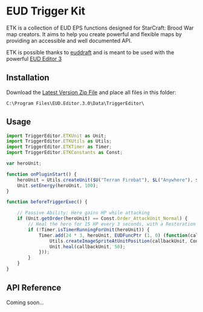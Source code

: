 # EUD Trigger Kit
ETK is a collection of EUD EPS functions designed for StarCraft: Brood War map creators. It aims to help you create powerful and flexible maps by providing an accessible and well documented API. 

ETK is possible thanks to [euddraft](https://github.com/phu54321/euddraft/) and is meant to be used with the powerful [EUD Editor 3](https://github.com/Buizz/EUD-Editor-3)

## Installation
Download the [Latest Version Zip File](https://github.com/milestone-games/ETK/archive/master.zip) and place all files in this folder:

`C:\Program Files\EUD.Editor.3.0\Data\TriggerEditor\` 

## Usage

```javascript
import TriggerEditor.ETKUnit as Unit;
import TriggerEditor.ETKUtils as Utils;
import TriggerEditor.ETKTimer as Timer;
import TriggerEditor.ETKConstants as Const;

var heroUnit;

function onPluginStart() {
	heroUnit = Utils.createUnit($U("Terran Firebat"), $L("Anywhere"), $P1);
	Unit.setEnergy(heroUnit, 100);
}

function beforeTriggerExec() {

	// Passive Ability: Hero gains HP while attacking
	if (Unit.getOrder(heroUnit) == Const.Order_AttackUnit_Normal) {
		// Heal the hero for 15 HP every 3 seconds, with a Restoration overlay effect 
		if (!Timer.isTimerRunningForUnit(heroUnit)) {
			Timer.add(24 * 3, heroUnit, EUDFuncPtr (1, 0) (function(callbackUnit) {
				Utils.createImageSpriteAtUnitPosition(callbackUnit, Const.Image_Restoration_Hit_Small);
				Unit.heal(callbackUnit, 50);
			}));
		}
	}
}

```

## API Reference

Coming soon...